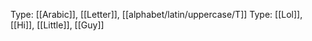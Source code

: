 Type: [[Arabic]], [[Letter]], [[alphabet/latin/uppercase/T]]
Type: [[Lol]], [[Hi]], [[Little]], [[Guy]]
